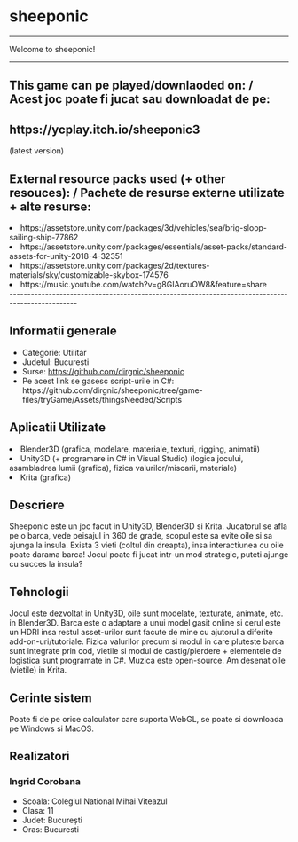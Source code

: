 # sheeponic
____________________
Welcome to sheeponic! 
____________________

<h2> This game can pe played/downlaoded on: / Acest joc poate fi jucat sau downloadat de pe: </h2>

<h2> https://ycplay.itch.io/sheeponic3 </h2>

<p> (latest version) </p>

<h2> External resource packs used (+ other resouces): / Pachete de resurse externe utilizate + alte resurse: </h2>
<li> https://assetstore.unity.com/packages/3d/vehicles/sea/brig-sloop-sailing-ship-77862 </li>
<li> https://assetstore.unity.com/packages/essentials/asset-packs/standard-assets-for-unity-2018-4-32351 </li>
<li> https://assetstore.unity.com/packages/2d/textures-materials/sky/customizable-skybox-174576 </li>
<li> https://music.youtube.com/watch?v=g8GIAoruOW8&feature=share </li>
-------------------------------------------------------------------------------------------------

<h2>Informatii generale</h2>
<ul>
<li>Categorie: Utilitar</li>
<li>Judetul: București</li>
<li>Surse: <a href="https://github.com/dirgnic/sheeponic">https://github.com/dirgnic/sheeponic</a>
<li> Pe acest link se gasesc script-urile in C#: https://github.com/dirgnic/sheeponic/tree/game-files/tryGame/Assets/thingsNeeded/Scripts </li>
</li>
</ul>
<h2>Aplicatii Utilizate</h2>
<li> Blender3D (grafica, modelare, materiale, texturi, rigging, animatii) </li>
<li> Unity3D (+ programare in C# in Visual Studio) (logica jocului, asambladrea lumii (grafica), fizica valurilor/miscarii, materiale) </li>
<li> Krita (grafica) </li>
<h2>Descriere</h2>
<p>Sheeponic este un joc facut in Unity3D, Blender3D si Krita. Jucatorul se afla pe o barca, vede peisajul in 360 de grade, scopul este sa evite oile si sa ajunga la insula. Exista 3 vieti (coltul din dreapta), insa interactiunea cu oile poate darama barca! Jocul poate fi jucat intr-un mod strategic, puteti ajunge cu succes la insula?</p>
<h2>Tehnologii</h2>
<p>Jocul este dezvoltat in Unity3D, oile sunt modelate, texturate, animate, etc. in Blender3D. Barca este o adaptare a unui model gasit online si cerul este un HDRI insa restul asset-urilor sunt facute de mine cu ajutorul a diferite add-on-uri/tutoriale. Fizica valurilor precum si modul in care pluteste barca sunt integrate prin cod, vietile si modul de castig/pierdere + elementele de logistica sunt programate in C#. Muzica este open-source. Am desenat oile (vietile) in Krita.</p>
<h2>Cerinte sistem</h2>
<p>Poate fi de pe orice calculator care suporta WebGL, se poate si downloada pe Windows si MacOS.</p>
<h2>Realizatori</h2>
<h3>Ingrid Corobana</h3>
<ul>
<li>Scoala: Colegiul National Mihai Viteazul</li>
<li>Clasa: 11</li>
<li>Judet: București</li>
<li>Oras: Bucuresti</li>
